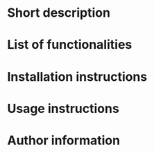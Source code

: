 # Short description
# List of functionalities
# Installation instructions
# Usage instructions
# Author information